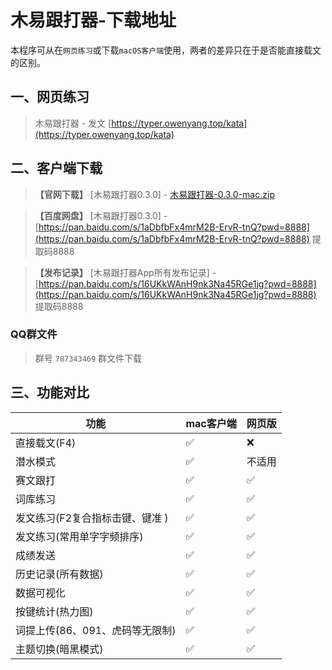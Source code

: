 # 木易跟打器-下载地址

本程序可从在`网页练习`或下载`macOS客户端`使用，两者的差异只在于是否能直接载文的区别。
## 一、网页练习
> 木易跟打器 - 发文 [https://typer.owenyang.top/kata](https://typer.owenyang.top/kata)

## 二、客户端下载
> **【官网下载】** [木易跟打器0.3.0] - [木易跟打器-0.3.0-mac.zip](https://s.owenyang.top/typers/%E6%9C%A8%E6%98%93%E8%B7%9F%E6%89%93%E5%99%A8-0.3.0-mac.zip)

> **【百度网盘】** [木易跟打器0.3.0] - [https://pan.baidu.com/s/1aDbfbFx4mrM2B-ErvR-tnQ?pwd=8888](https://pan.baidu.com/s/1aDbfbFx4mrM2B-ErvR-tnQ?pwd=8888) 提取码8888

> **【发布记录】** [木易跟打器App所有发布记录] - [https://pan.baidu.com/s/16UKkWAnH9nk3Na45RGe1jg?pwd=8888](https://pan.baidu.com/s/16UKkWAnH9nk3Na45RGe1jg?pwd=8888) 提取码8888

### QQ群文件
> 群号 `787343469` 群文件下载

## 三、功能对比

| 功能                            | mac客户端 | 网页版 |
|---------------------------------|-----------|--------|
| 直接载文(F4)                    | ✅         | ❌      |
| 潜水模式                        | ✅         | 不适用 |
| 赛文跟打                        | ✅         | ✅      |
| 词库练习                        | ✅         | ✅      |
| 发文练习(F2复合指标击键、键准 ) | ✅         | ✅      |
| 发文练习(常用单字字频排序)      | ✅         | ✅      |
| 成绩发送      | ✅         | ✅      |
| 历史记录(所有数据)              | ✅         | ✅      |
| 数据可视化                      | ✅         | ✅      |
| 按键统计(热力图)                | ✅         | ✅      |
| 词提上传(86、091、虎码等无限制) | ✅         | ✅      |
| 主题切换(暗黑模式)              | ✅         | ✅      |

